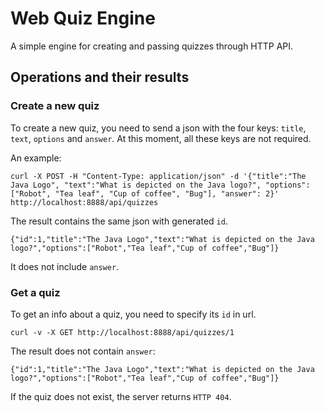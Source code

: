 # Web Quiz Engine
A simple engine for creating and passing quizzes through HTTP API.

## Operations and their results

### Create a new quiz

To create a new quiz, you need to send a json with the four keys: `title`, `text`, `options` and `answer`. 
At this moment, all these keys are not required.

An example:

```
curl -X POST -H "Content-Type: application/json" -d '{"title":"The Java Logo", "text":"What is depicted on the Java logo?", "options": ["Robot", "Tea leaf", "Cup of coffee", "Bug"], "answer": 2}' http://localhost:8888/api/quizzes
```

The result contains the same json with generated `id`.
```
{"id":1,"title":"The Java Logo","text":"What is depicted on the Java logo?","options":["Robot","Tea leaf","Cup of coffee","Bug"]}
```
It does not include `answer`.

### Get a quiz

To get an info about a quiz, you need to specify its `id` in url.

```
curl -v -X GET http://localhost:8888/api/quizzes/1
```

The result does not contain `answer`:
```
{"id":1,"title":"The Java Logo","text":"What is depicted on the Java logo?","options":["Robot","Tea leaf","Cup of coffee","Bug"]}
```

If the quiz does not exist, the server returns `HTTP 404`.